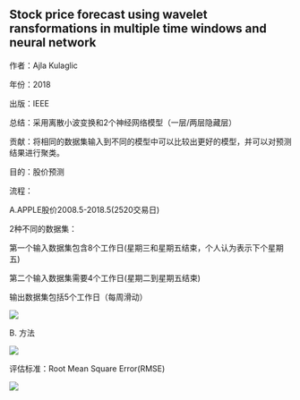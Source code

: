 ## Stock price forecast using wavelet ransformations in multiple time windows and neural network

作者：Ajla Kulaglic

年份：2018

出版：IEEE

总结：采用离散小波变换和2个神经网络模型（一层/两层隐藏层）

贡献：将相同的数据集输入到不同的模型中可以比较出更好的模型，并可以对预测结果进行聚类。

目的：股价预测

流程：

A.APPLE股价2008.5-2018.5(2520交易日)

2种不同的数据集：

第一个输入数据集包含8个工作日(星期三和星期五结束，个人认为表示下个星期五)

第二个输入数据集需要4个工作日(星期二到星期五结束)

输出数据集包括5个工作日（每周滑动）

<img src="https://github.com/jm199504/Paper-Notes/blob/master/Financial-Time-Series-Prediction/Stock%20price%20forecast%20using%20wavelet%20ransformations%20in%20multiple%20time%20windows%20and%20neural%20network/images/1.png">

B. 方法

<img src="https://github.com/jm199504/Paper-Notes/blob/master/Financial-Time-Series-Prediction/Stock%20price%20forecast%20using%20wavelet%20ransformations%20in%20multiple%20time%20windows%20and%20neural%20network/images/2.png">

评估标准：Root Mean Square Error(RMSE)

<img src="https://github.com/jm199504/Paper-Notes/blob/master/Financial-Time-Series-Prediction/Stock%20price%20forecast%20using%20wavelet%20ransformations%20in%20multiple%20time%20windows%20and%20neural%20network/images/3.png">
